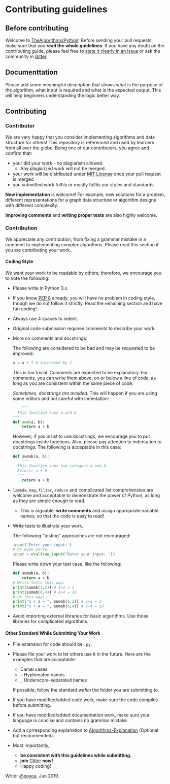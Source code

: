 # Contributing guidelines

## Before contributing

Welcome to [TheAlgorithms/Python](https://github.com/TheAlgorithms/Python)! Before sending your pull requests, make sure that you **read the whole guidelines**. If you have any doubt on the contributing guide, please feel free to [state it clearly in an issue](https://github.com/TheAlgorithms/Python/issues/new) or ask the community in [Gitter](https://gitter.im/TheAlgorithms).

## Documenttation
Please add some meaningful description that shows what is the purpose of the algorithm, what input is required and what is the expected output.  This will help beginners understanding the logic better way. 
## Contributing

### Contributor

We are very happy that you consider implementing algorithms and data structure for others! This repository is referenced and used by learners from all over the globe. Being one of our contributors, you agree and confirm that:

- your did your work - no plagiarism allowed
  - Any plagiarized work will not be merged.
- your work will be distributed under [MIT License](License) once your pull request is merged
- you submitted work fulfils or mostly fulfils our styles and standards

**New implementation** is welcome! For example, new solutions for a problem, different representations for a graph data structure or algorithm designs with different complexity.

**Improving comments** and **writing proper tests** are also highly welcome.

### Contribution

We appreciate any contribution, from fixing a grammar mistake in a comment to implementing complex algorithms. Please read this section if you are contributing your work.

#### Coding Style

We want your work to be readable by others; therefore, we encourage you to note the following:

- Please write in Python 3.x.

- If you know [PEP 8](https://www.python.org/dev/peps/pep-0008/) already, you will have no problem in coding style, though we do not follow it strictly. Read the remaining section and have fun coding!

- Always use 4 spaces to indent.

- Original code submission requires comments to describe your work.

- More on comments and docstrings:

  The following are considered to be bad and may be requested to be improved:

  ```python
  x = x + 2	# increased by 2
  ```

  This is too trivial. Comments are expected to be explanatory. For comments, you can write them above, on or below a line of code, as long as you are consistent within the same piece of code.

  *Sometimes, docstrings are avoided.* This will happen if you are using some editors and not careful with indentation:

  ```python
      """
  	This function sums a and b    
  """
  def sum(a, b):
      return a + b
  ```

  However, if you insist to use docstrings, we encourage you to put docstrings inside functions. Also, please pay attention to indentation to docstrings. The following is acceptable in this case:

  ```python
  def sumab(a, b):
      """
  	This function sums two integers a and b
  	Return: a + b
  	"""
      return a + b
  ```

- `lambda`, `map`, `filter`, `reduce` and complicated list comprehension are welcome and acceptable to demonstrate the power of Python, as long as they are simple enough to read.

  - This is arguable: **write comments** and assign appropriate variable names, so that the code is easy to read!

- Write tests to illustrate your work.

  The following "testing" approaches are not encouraged:

  ```python
  input('Enter your input:') 
  # Or even worse...
  input = eval(raw_input("Enter your input: "))
  ```

  Please write down your test case, like the following:

  ```python
  def sumab(a, b):
      return a + b
  # Write tests this way:
  print(sumab(1,2))	# 1+2 = 3
  print(sumab(6,4))	# 6+4 = 10
  # Or this way:
  print("1 + 2 = ", sumab(1,2))	# 1+2 = 3
  print("6 + 4 = ", sumab(6,4))	# 6+4 = 10
  ```

- Avoid importing external libraries for basic algorithms. Use those libraries for complicated algorithms.

#### Other Standard While Submitting Your Work

- File extension for code should be `.py`.

- Please file your work to let others use it in the future. Here are the examples that are acceptable:

  - Camel cases
  - `-` Hyphenated names
  - `_` Underscore-separated names

  If possible, follow the standard *within* the folder you are submitting to.

- If you have modified/added code work, make sure the code compiles before submitting.

- If you have modified/added documentation work, make sure your language is concise and contains no grammar mistake.

- Add a corresponding explanation to [Algorithms-Explanation](https://github.com/TheAlgorithms/Algorithms-Explanation) (Optional but recommended).

- Most importantly,

  - **be consistent with this guidelines while submitting.**
  - **join** [Gitter](https://gitter.im/TheAlgorithms) **now!**
  - Happy coding!



Writer [@poyea](https://github.com/poyea), Jun 2019.
